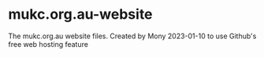 # mukc.org.au-website
The mukc.org.au website files. Created by Mony 2023-01-10 to use Github's free web hosting feature

